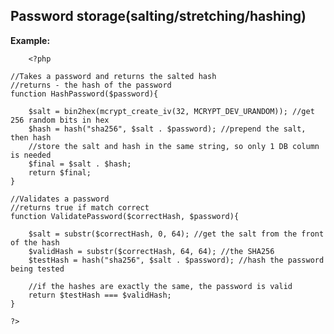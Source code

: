 
Password storage(salting/stretching/hashing)
-------

**Example:**



    	<?php

	//Takes a password and returns the salted hash
	//returns - the hash of the password
	function HashPassword($password){
		
	    $salt = bin2hex(mcrypt_create_iv(32, MCRYPT_DEV_URANDOM)); //get 256 random bits in hex
	    $hash = hash("sha256", $salt . $password); //prepend the salt, then hash
	    //store the salt and hash in the same string, so only 1 DB column is needed
	    $final = $salt . $hash;
	    return $final;
	}
	
	//Validates a password
	//returns true if match correct
	function ValidatePassword($correctHash, $password){
		
	    $salt = substr($correctHash, 0, 64); //get the salt from the front of the hash
	    $validHash = substr($correctHash, 64, 64); //the SHA256
	    $testHash = hash("sha256", $salt . $password); //hash the password being tested
	
	    //if the hashes are exactly the same, the password is valid
	    return $testHash === $validHash;
	}

	?>



	